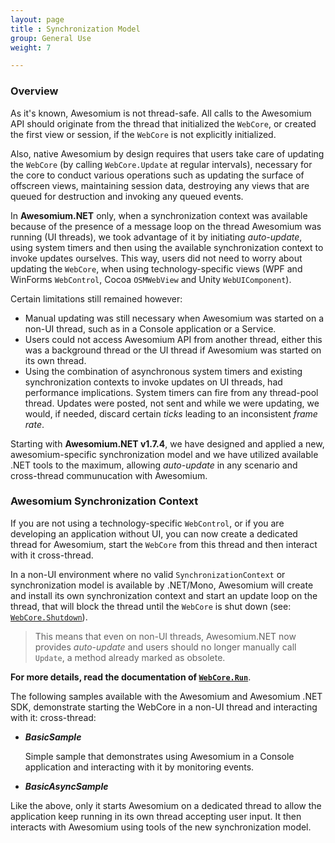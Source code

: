 ```yaml
---
layout: page
title : Synchronization Model
group: General Use
weight: 7

---
```


### Overview

As it's known, Awesomium is not thread-safe. All calls to the Awesomium API should originate from the thread that initialized the `WebCore`, or created the first view or session, if the `WebCore` is not explicitly initialized.

Also, native Awesomium by design requires that users take care of updating the `WebCore` (by calling `WebCore.Update` at regular intervals), necessary for the core to conduct various operations such as updating the surface of offscreen views, maintaining session data, destroying any views that are queued for destruction and invoking any queued events.

In **Awesomium.NET** only, when a synchronization context was available because of the presence of a message loop on the thread Awesomium was running (UI threads), we took advantage of it by initiating *auto-update*, using system timers and then using the available synchronization context to invoke updates ourselves. This way, users did not need to worry about updating the `WebCore`, when using technology-specific views (WPF and WinForms `WebControl`, Cocoa `OSMWebView` and Unity `WebUIComponent`).

Certain limitations still remained however:

* Manual updating was still necessary when Awesomium was started on a non-UI thread, such as in a Console application or a Service.
* Users could not access Awesomium API from another thread, either this was a background thread or the UI thread if Awesomium was started on its own thread.
* Using the combination of asynchronous system timers and existing synchronization contexts to invoke updates on UI threads, had performance implications. System timers can fire from any thread-pool thread. Updates were posted, not sent and while we were updating, we would, if needed, discard certain *ticks* leading to an inconsistent *frame rate*.

Starting with **Awesomium.NET v1.7.4**, we have designed and applied a new, awesomium-specific synchronization model and we have utilized available .NET tools to the maximum, allowing *auto-update* in any scenario and cross-thread communucation with Awesomium.

### Awesomium Synchronization Context

If you are not using a technology-specific `WebControl`, or if you are developing an application without UI, you can now create a dedicated thread for Awesomium, start the `WebCore` from this thread and then interact with it cross-thread.

In a non-UI environment where no valid `SynchronizationContext` or synchronization model is available by .NET/Mono, Awesomium will create and install its own synchronization context and start an update loop on the thread, that will block the thread until the `WebCore` is shut down (see: [`WebCore.Shutdown`](http://docs.awesomium.net/?tc=M_Awesomium_Core_WebCore_Shutdown)).

> This means that even on non-UI threads, Awesomium.NET now provides *auto-update* and users should no longer manually call `Update`, a method already marked as obsolete.


**For more details, read the documentation of [`WebCore.Run`](http://docs.awesomium.net/?tc=M_Awesomium_Core_WebCore_Run)**.

The following samples available with the Awesomium and Awesomium .NET SDK, demonstrate starting the WebCore in a non-UI thread and interacting with it: cross-thread:

* **_BasicSample_**

  Simple sample that demonstrates using Awesomium in a Console application and interacting with it by monitoring events.

* **_BasicAsyncSample_**

 Like the above, only it starts Awesomium on a dedicated thread to allow the application keep running in its own thread accepting user input. It then interacts with Awesomium using tools of the new synchronization model.

